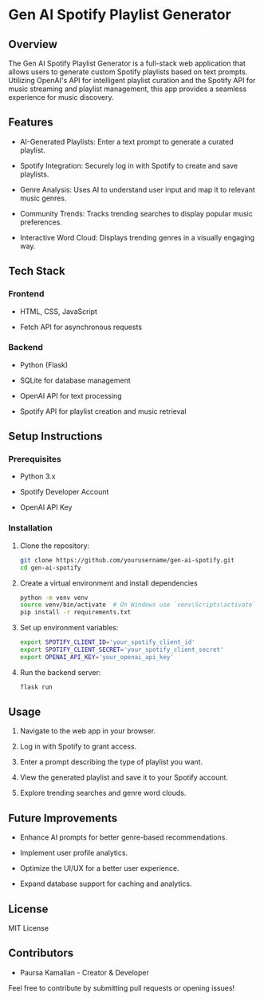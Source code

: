 # Gen AI Spotify Playlist Generator

## Overview

The Gen AI Spotify Playlist Generator is a full-stack web application that allows users to generate custom Spotify playlists based on text prompts. Utilizing OpenAI's API for intelligent playlist curation and the Spotify API for music streaming and playlist management, this app provides a seamless experience for music discovery.

## Features

- AI-Generated Playlists: Enter a text prompt to generate a curated playlist.

- Spotify Integration: Securely log in with Spotify to create and save playlists.

- Genre Analysis: Uses AI to understand user input and map it to relevant music genres.

- Community Trends: Tracks trending searches to display popular music preferences.

- Interactive Word Cloud: Displays trending genres in a visually engaging way.

## Tech Stack

### Frontend

-  HTML, CSS, JavaScript

- Fetch API for asynchronous requests

### Backend

- Python (Flask)

- SQLite for database management

- OpenAI API for text processing

- Spotify API for playlist creation and music retrieval

## Setup Instructions

### Prerequisites

- Python 3.x

- Spotify Developer Account

- OpenAI API Key

### Installation

1. Clone the repository:
   ```sh
   git clone https://github.com/yourusername/gen-ai-spotify.git
   cd gen-ai-spotify

2. Create a virtual environment and install dependencies
   ```sh
   python -m venv venv
   source venv/bin/activate  # On Windows use `venv\Scripts\activate`
   pip install -r requirements.txt

3. Set up environment variables:
   ```sh
   export SPOTIFY_CLIENT_ID='your_spotify_client_id'
   export SPOTIFY_CLIENT_SECRET='your_spotify_client_secret'
   export OPENAI_API_KEY='your_openai_api_key'

4. Run the backend server:
   ```sh
   flask run

## Usage

1. Navigate to the web app in your browser.

2. Log in with Spotify to grant access.

3. Enter a prompt describing the type of playlist you want.

4. View the generated playlist and save it to your Spotify account.

5. Explore trending searches and genre word clouds.

## Future Improvements

- Enhance AI prompts for better genre-based recommendations.

- Implement user profile analytics.

- Optimize the UI/UX for a better user experience.

- Expand database support for caching and analytics.

## License

MIT License

## Contributors

- Paursa Kamalian - Creator & Developer

Feel free to contribute by submitting pull requests or opening issues!
